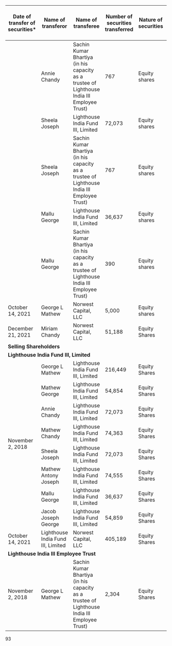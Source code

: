 <table><thead><tr><th>Date of transfer of securities*</th><th>Name of transferor</th><th>Name of transferee</th><th>Number of securities transferred</th><th>Nature of securities</th><th>Nature of consideration</th><th>Face value per security (in ₹)</th><th>Transfer price per security (in ₹)</th></tr></thead><tbody><tr><td></td><td>Annie Chandy</td><td>Sachin Kumar Bhartiya (in his capacity as a trustee of Lighthouse India III Employee Trust)</td><td>767</td><td>Equity shares</td><td>Cash</td><td>10</td><td>1,267.27</td></tr><tr><td></td><td>Sheela Joseph</td><td>Lighthouse India Fund III, Limited</td><td>72,073</td><td>Equity shares</td><td>Cash</td><td>10</td><td>1,267.27</td></tr><tr><td></td><td>Sheela Joseph</td><td>Sachin Kumar Bhartiya (in his capacity as a trustee of Lighthouse India III Employee Trust)</td><td>767</td><td>Equity shares</td><td>Cash</td><td>10</td><td>1,267.27</td></tr><tr><td></td><td>Mallu George</td><td>Lighthouse India Fund III, Limited</td><td>36,637</td><td>Equity shares</td><td>Cash</td><td>10</td><td>1,267.27</td></tr><tr><td></td><td>Mallu George</td><td>Sachin Kumar Bhartiya (in his capacity as a trustee of Lighthouse India III Employee Trust)</td><td>390</td><td>Equity shares</td><td>Cash</td><td>10</td><td>1,267.27</td></tr><tr><td>October 14, 2021</td><td>George L Mathew</td><td>Norwest Capital, LLC</td><td>5,000</td><td>Equity shares</td><td>Cash</td><td>10</td><td>3,907.19</td></tr><tr><td>December 21, 2021</td><td>Miriam Chandy</td><td>Norwest Capital, LLC</td><td>51,188</td><td>Equity Shares</td><td>Cash</td><td>10</td><td>3,907.19</td></tr><tr><td colspan="8"><strong>Selling Shareholders</strong></td></tr><tr><td colspan="8"><strong>Lighthouse India Fund III, Limited</strong></td></tr><tr><td rowspan="8">November 2, 2018</td><td>George L Mathew</td><td>Lighthouse India Fund III, Limited</td><td>216,449</td><td>Equity Shares</td><td>Cash</td><td>10</td><td>1,267.27</td></tr><tr><td>Mathew George</td><td>Lighthouse India Fund III, Limited</td><td>54,854</td><td>Equity Shares</td><td>Cash</td><td>10</td><td>1,267.27</td></tr><tr><td>Annie Chandy</td><td>Lighthouse India Fund III, Limited</td><td>72,073</td><td>Equity Shares</td><td>Cash</td><td>10</td><td>1,267.27</td></tr><tr><td>Mathew Chandy</td><td>Lighthouse India Fund III, Limited</td><td>74,363</td><td>Equity Shares</td><td>Cash</td><td>10</td><td>1,267.27</td></tr><tr><td>Sheela Joseph</td><td>Lighthouse India Fund III, Limited</td><td>72,073</td><td>Equity Shares</td><td>Cash</td><td>10</td><td>1,267.27</td></tr><tr><td>Mathew Antony Joseph</td><td>Lighthouse India Fund III, Limited</td><td>74,555</td><td>Equity Shares</td><td>Cash</td><td>10</td><td>1,267.27</td></tr><tr><td>Mallu George</td><td>Lighthouse India Fund III, Limited</td><td>36,637</td><td>Equity Shares</td><td>Cash</td><td>10</td><td>1,267.27</td></tr><tr><td>Jacob Joseph George</td><td>Lighthouse India Fund III, Limited</td><td>54,859</td><td>Equity Shares</td><td>Cash</td><td>10</td><td>1,267.27</td></tr><tr><td>October 14, 2021</td><td>Lighthouse India Fund III, Limited</td><td>Norwest Capital, LLC</td><td>405,189</td><td>Equity Shares</td><td>Cash</td><td>10</td><td>3,907.19</td></tr><tr><td colspan="8"><strong>Lighthouse India III Employee Trust</strong></td></tr><tr><td>November 2, 2018</td><td>George L Mathew</td><td>Sachin Kumar Bhartiya (in his capacity as a trustee of Lighthouse India III Employee Trust)</td><td>2,304</td><td>Equity Shares</td><td>Cash</td><td>10</td><td>1,267.27</td></tr></tbody></table>

93